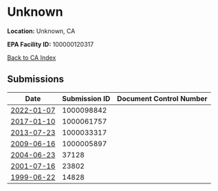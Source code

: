 # Unknown

**Location:** Unknown, CA

**EPA Facility ID:** 100000120317

[Back to CA Index](../../index.md)

## Submissions

| Date | Submission ID | Document Control Number |
|------|--------------|-------------------------|
| [2022-01-07](submissions/1000098842.md) | 1000098842 |  |
| [2017-01-10](submissions/1000061757.md) | 1000061757 |  |
| [2013-07-23](submissions/1000033317.md) | 1000033317 |  |
| [2009-06-16](submissions/1000005897.md) | 1000005897 |  |
| [2004-06-23](submissions/37128.md) | 37128 |  |
| [2001-07-16](submissions/23802.md) | 23802 |  |
| [1999-06-22](submissions/14828.md) | 14828 |  |
